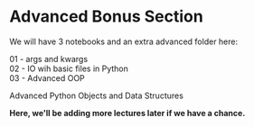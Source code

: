 # Advanced Bonus Section

We will have 3 notebooks and an extra advanced folder here:

01 - args and kwargs  
02 - IO wih basic files in Python  
03 - Advanced OOP

Advanced Python Objects and Data Structures

**Here, we'll be adding more lectures later if we have a chance.**
